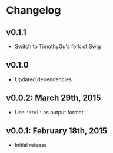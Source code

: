 # Changelog

## v0.1.1

- Switch to [TimothyGu's fork of Swig](https://github.com/paularmstrong/swig/pull/579)

## v0.1.0

- Updated dependencies

## v0.0.2: March 29th, 2015

- Use `'html'` as output format

## v0.0.1: February 18th, 2015

- Initial release
